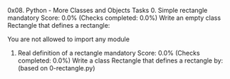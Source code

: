 0x08. Python - More Classes and Objects
Tasks
0. Simple rectangle
mandatory
Score: 0.0% (Checks completed: 0.0%)
Write an empty class Rectangle that defines a rectangle:

You are not allowed to import any module
1. Real definition of a rectangle
mandatory
Score: 0.0% (Checks completed: 0.0%)
Write a class Rectangle that defines a rectangle by: (based on 0-rectangle.py)
